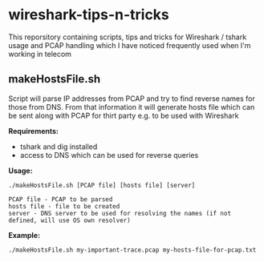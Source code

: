 # wireshark-tips-n-tricks
This reporsitory containing scripts, tips and tricks for Wireshark / tshark usage and PCAP handling which I have noticed frequently used when I'm working in telecom

## makeHostsFile.sh
Script will parse IP addresses from PCAP and try to find reverse names for those from DNS. From that information it will generate hosts file which can be sent along with PCAP for thirt party e.g. to be used with Wireshark

**Requirements:**
- tshark and dig installed
- access to DNS which can be used for reverse queries

**Usage:**
```
./makeHostsFile.sh [PCAP file] [hosts file] [server]

PCAP file - PCAP to be parsed
hosts file - file to be created
server - DNS server to be used for resolving the names (if not defined, will use OS own resolver)
```

**Example:**
```
./makeHostsFile.sh my-important-trace.pcap my-hosts-file-for-pcap.txt
```

